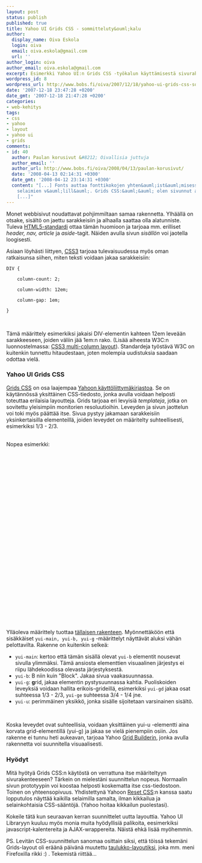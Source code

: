 ```yaml
---
layout: post
status: publish
published: true
title: Yahoo UI Grids CSS - sommitteluty&ouml;kalu
author:
  display_name: Oiva Eskola
  login: oiva
  email: oiva.eskola@gmail.com
  url: ''
author_login: oiva
author_email: oiva.eskola@gmail.com
excerpt: Esimerkki Yahoo UI:n Grids CSS -työkalun käyttämisestä sivurakenteen määrittelyssä.
wordpress_id: 8
wordpress_url: http://www.bobs.fi/oiva/2007/12/18/yahoo-ui-grids-css-sommittelutyokalu/
date: '2007-12-18 23:47:28 +0200'
date_gmt: '2007-12-18 21:47:28 +0200'
categories:
- web-kehitys
tags:
- css
- yahoo
- layout
- yahoo ui
- grids
comments:
- id: 40
  author: Paulan korusivut &#8212; Oivallisia juttuja
  author_email: ''
  author_url: http://www.bobs.fi/oiva/2008/04/13/paulan-korusivut/
  date: '2008-04-13 02:14:31 +0300'
  date_gmt: '2008-04-12 23:14:31 +0300'
  content: "[...] Fonts auttaa fonttikokojen yhten&auml;ist&auml;misess&auml; eri
    selaimien v&auml;lill&auml;. Grids CSS:&auml;&auml; olen sivunnut aikaisemmin.
    [...]"
---
```

<p>Monet webbisivut noudattavat pohjimmiltaan samaa rakennetta. Ylh&auml;&auml;ll&auml; on otsake, sis&auml;lt&ouml; on jaettu sarakkeisiin ja alhaalla saattaa olla alatunniste. Tuleva <a href="http://www.alistapart.com/articles/previewofhtml5">HTML5-standardi</a> ottaa t&auml;m&auml;n huomioon ja tarjoaa mm. erilliset <em>header, nav, article</em> ja <em>aside</em>-tagit. N&auml;iden avulla sivun <em>sis&auml;ll&ouml;n</em> voi jaotella loogisesti.</p>
<p>Asiaan l&ouml;yh&auml;sti liittyen, <a href="http://www.alistapart.com/articles/css3multicolumn/">CSS3</a> tarjoaa tulevaisuudessa my&ouml;s oman ratkaisunsa siihen, miten teksti voidaan jakaa sarakkeisiin:</p>
<pre><code>DIV {<br />
    column-count: 2;<br />
    column-width: 12em;<br />
    column-gap: 1em;<br />
}</code></pre><br />
<p>T&auml;m&auml; m&auml;&auml;rittely esimerkiksi jakaisi DIV-elementin kahteen 12em leve&auml;&auml;n sarakkeeseen, joiden v&auml;liin j&auml;&auml; 1em:n rako. (Lis&auml;&auml; aiheesta W3C:n luonnostelmassa: <a href="http://www.w3.org/TR/css3-multicol/">CSS3 multi-column layout</a>). Standardeja ty&ouml;st&auml;v&auml; W3C on kuitenkin tunnettu hitaudestaan, joten molempia uudistuksia saadaan odottaa viel&auml;.</p>
<h3>Yahoo UI Grids CSS</h3>
<a href="http://developer.yahoo.com/yui/grids/">Grids CSS</a> on osa laajempaa <a href="http://developer.yahoo.com/yui/">Yahoon k&auml;ytt&ouml;liittym&auml;kirjastoa</a>. Se on k&auml;yt&auml;nn&ouml;ss&auml; yksitt&auml;inen CSS-tiedosto, jonka avulla voidaan helposti toteuttaa erilaisia layoutteja. Grids tarjoaa eri levyisi&auml; <em>templateja</em>, jotka on sovitettu yleisimpiin monitorien resoluutioihin. Leveyden ja sivun jaottelun voi toki my&ouml;s p&auml;&auml;tt&auml;&auml; itse. Sivua pystyy jakamaan sarakkeisiin yksinkertaisilla elementeill&auml;, joiden leveydet on m&auml;&auml;ritelty suhteellisesti, esimerkiksi 1/3 - 2/3.<br />
<a id="more"></a><a id="more-8"></a><br />
<p>Nopea esimerkki:</p>
<pre><code><br />
<body></p>
<div id="doc">
<div id="hd"><!-- header --></div></p>
<div id="bd"><!-- body --></p>
<div id="yui-main">
<div class="yui-b">
<div class="yui-g">
<div class="yui-u first"></div></p>
<div class="yui-u"></div><br />
                </div><br />
            </div><br />
        </div><br />
    </div></p>
<div id="ft"></div> <!-- footer --></div><br />
</body></code></pre><br />
<p>Yll&auml;oleva m&auml;&auml;rittely tuottaa <a href="http://www.bobs.fi/oiva/wp-content/uploads/2007/12/test.html" title="Yahoo UI Grid testisivu">t&auml;llaisen rakenteen</a>. My&ouml;nnett&auml;k&ouml;&ouml;n ett&auml; sis&auml;kk&auml;iset <code>yui-main, yui-b, yui-g</code> -m&auml;&auml;rittelyt n&auml;ytt&auml;v&auml;t aluksi v&auml;h&auml;n pelottavilta. Rakenne on kuitenkin selke&auml;:</p>
<ul>
<li><code>yui-main</code>: kertoo ett&auml; t&auml;m&auml;n sis&auml;ll&auml; olevat <code>yui-b</code> elementit nousevat sivulla ylimm&auml;ksi. T&auml;m&auml; ansiosta elementtien visuaalinen j&auml;rjestys ei riipu l&auml;hdekoodissa olevasta j&auml;rjestyksest&auml;.</li>
<li><code>yui-b</code>: B niin kuin "Block". Jakaa sivua vaakasuunnassa.</li>
<li><code>yui-g</code>: <strong>g</strong>rid, jakaa elementin pystysuunnassa kahtia. Puoliskoiden leveyksi&auml; voidaan hallita erikois-grideill&auml;, esimerkiksi <code>yui-gd</code> jakaa osat suhteessa 1/3 - 2/3, <code>yui-ge</code> suhteessa 3/4 - 1/4 jne.</li>
<li><code>yui-u</code>: perimm&auml;inen yksikk&ouml;, jonka sis&auml;lle sijoitetaan varsinainen sis&auml;lt&ouml;.</li>
</ul><br />
<p>Koska leveydet ovat suhteellisia, voidaan yksitt&auml;inen yui-u -elementti aina korvata grid-elementill&auml; (yui-g) ja jakaa se viel&auml; pienempiin osiin. Jos rakenne ei tunnu heti aukeavan, tarjoaa Yahoo <a href="http://developer.yahoo.com/yui/grids/builder/">Grid Builderin</a>, jonka avulla rakennetta voi suunnitella visuaalisesti.</p>
<h3>Hy&ouml;dyt</h3>
<p>Mit&auml; hy&ouml;ty&auml; Grids CSS:n k&auml;yt&ouml;st&auml; on verrattuna itse m&auml;&auml;riteltyyn sivurakenteeseen? T&auml;rkein on mielest&auml;ni suunnittelun nopeus. Normaalin sivun prototyypin voi koostaa helposti koskematta itse css-tiedostoon. Toinen on yhteensopivuus. Yhdistettyn&auml; Yahoon <a href="http://developer.yahoo.com/yui/reset/">Reset CSS</a>:n kanssa saatu lopputulos n&auml;ytt&auml;&auml; kaikilla selaimilla samalta, ilman kikkailua ja selainkohtaisia CSS-s&auml;&auml;nt&ouml;j&auml;. (Yahoo hoitaa kikkailun puolestasi).</p>
<p>Kokeile t&auml;t&auml; kun seuraavan kerran suunnittelet uutta layouttia. Yahoo UI Libraryyn kuuluu my&ouml;s monia muita hy&ouml;dyllisi&auml; palikoita, eesimerkiksi javascript-kalentereita ja AJAX-wrappereita. N&auml;ist&auml; ehk&auml; lis&auml;&auml; my&ouml;hemmin.</p>
<p>PS. Levit&auml;n CSS-suunnittelun sanomaa osittain siksi, ett&auml; t&ouml;iss&auml; tekem&auml;ni Grids-layout oli er&auml;&auml;n&auml; p&auml;iv&auml;n&auml; muutettu <a href="http://en.wikipedia.org/wiki/Tableless_web_design">taulukko-layoutiksi</a>, joka mm. meni Firefoxilla rikki :) . Tekemist&auml; riitt&auml;&auml;...</p>
